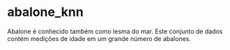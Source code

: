 # abalone_knn

Abalone é conhecido também como lesma do mar. Este conjunto de dados contém medições de idade em um grande número de abalones.
